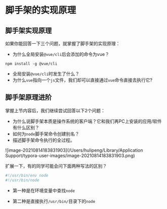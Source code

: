 # 脚手架的实现原理

## 脚手架实现原理

如果你能回答一下三个问题，就掌握了脚手架的实现原理：

- 为什么全局安装`@vue/cli`后会添加的命令为vue？

```shell
npm install -g @vue/cli
```

- 全局安装`@vue/cli`时发生了什么？
- 为什么`vue`指向一个`js`文件，我们却可以直接通过`vue`命令直接去执行它?

## 脚手架原理进阶

掌握上节内容后，我们继续尝试回答以下2个问题：

- 为什么说脚手架本质是操作系统的客户端？它和我们再PC上安装的应用/软件有什么区别？
- 如何为`node`脚手架命令创建别名？
- 描述脚手架命令执行的全过程。

![image-20210814183831903](/Users/hulipeng/Library/Application Support/typora-user-images/image-20210814183831903.png)



扩展一下，有的同学可能会问下面两种写法的区别？

```bash
#!/usr/bin/env node
#!/usr/bin/node
```

- 第一种是在环境变量中查找`node`

- 第二种是直接执行`/usr/bin/`目录下的`node`

  

